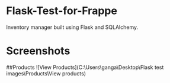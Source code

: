 # Flask-Test-for-Frappe
Inventory manager built using Flask and SQLAlchemy.

# Screenshots

##Products
![View Products](C:\Users\ganga\Desktop\Flask test images\Products\View products)
